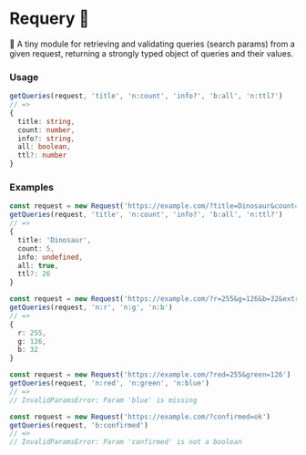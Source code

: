 # Requery 🦕
🔎 A tiny module for retrieving and validating queries (search params) from a given request, returning a strongly typed object of queries and their values.

### Usage
```ts
getQueries(request, 'title', 'n:count', 'info?', 'b:all', 'n:ttl?')
// =>
{
  title: string,
  count: number,
  info?: string,
  all: boolean,
  ttl?: number
}
```

### Examples
```ts
const request = new Request('https://example.com/?title=Dinosaur&count=5&ttl=26&all')
getQueries(request, 'title', 'n:count', 'info?', 'b:all', 'n:ttl?')
// =>
{
  title: 'Dinosaur',
  count: 5,
  info: undefined,
  all: true,
  ttl?: 26
}
```

```ts
const request = new Request('https://example.com/?r=255&g=126&b=32&extra=not-picked')
getQueries(request, 'n:r', 'n:g', 'n:b')
// =>
{
  r: 255,
  g: 126,
  b: 32
}
```

```ts
const request = new Request('https://example.com/?red=255&green=126')
getQueries(request, 'n:red', 'n:green', 'n:blue')
// =>
// InvalidParamsError: Param 'blue' is missing
```

```ts
const request = new Request('https://example.com/?confirmed=ok')
getQueries(request, 'b:confirmed')
// =>
// InvalidParamsError: Param 'confirmed' is not a boolean
```
